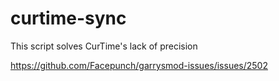 # curtime-sync
This script solves CurTime's lack of precision

https://github.com/Facepunch/garrysmod-issues/issues/2502